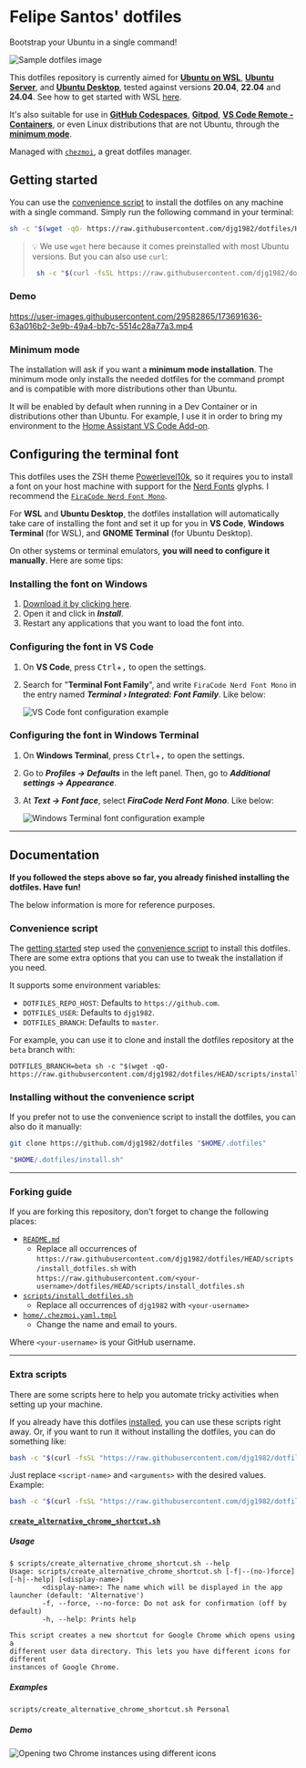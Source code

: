 # Felipe Santos' dotfiles

Bootstrap your Ubuntu in a single command!

![Sample dotfiles image](https://user-images.githubusercontent.com/29582865/173688885-acd1e312-4741-4ec1-bc9d-b1f31e289749.png)

This dotfiles repository is currently aimed for [**Ubuntu on WSL**](https://ubuntu.com/wsl), [**Ubuntu Server**](https://ubuntu.com/server), and [**Ubuntu Desktop**](https://ubuntu.com/desktop), tested against versions **20.04**, **22.04** and **24.04**. See how to get started with WSL [here](https://docs.microsoft.com/pt-br/windows/wsl/install-win10).

It's also suitable for use in [**GitHub Codespaces**](https://docs.github.com/codespaces/customizing-your-codespace/personalizing-codespaces-for-your-account#dotfiles), [**Gitpod**](https://www.gitpod.io/docs/config-dotfiles), [**VS Code Remote - Containers**](https://code.visualstudio.com/docs/remote/containers#_personalizing-with-dotfile-repositories), or even Linux distributions that are not Ubuntu, through the [**minimum mode**](#minimum-mode).

Managed with [`chezmoi`](https://chezmoi.io), a great dotfiles manager.

## Getting started

You can use the [convenience script](./scripts/install_dotfiles.sh) to install the dotfiles on any machine with a single command. Simply run the following command in your terminal:

```bash
sh -c "$(wget -qO- https://raw.githubusercontent.com/djg1982/dotfiles/HEAD/scripts/install_dotfiles.sh)"
```

> 💡 We use `wget` here because it comes preinstalled with most Ubuntu versions. But you can also use `curl`:
>
> ```bash
>  sh -c "$(curl -fsSL https://raw.githubusercontent.com/djg1982/dotfiles/HEAD/scripts/install_dotfiles.sh)"
> ```

### Demo

https://user-images.githubusercontent.com/29582865/173691636-63a016b2-3e9b-49a4-bb7c-5514c28a77a3.mp4

### Minimum mode

The installation will ask if you want a **minimum mode installation**. The minimum mode only installs the needed dotfiles for the command prompt and is compatible with more distributions other than Ubuntu.

It will be enabled by default when running in a Dev Container or in distributions other than Ubuntu. For example, I use it in order to bring my environment to the [Home Assistant VS Code Add-on](https://github.com/hassio-addons/addon-vscode).

## Configuring the terminal font

This dotfiles uses the ZSH theme [Powerlevel10k](https://github.com/romkatv/powerlevel10k), so it requires you to install a font on your host machine with support for the [Nerd Fonts](https://github.com/ryanoasis/nerd-fonts) glyphs. I recommend the [`FiraCode Nerd Font Mono`](https://github.com/ryanoasis/nerd-fonts/tree/HEAD/patched-fonts/FiraCode#readme).

For **WSL** and **Ubuntu Desktop**, the dotfiles installation will automatically take care of installing the font and set it up for you in **VS Code**, **Windows Terminal** (for WSL), and **GNOME Terminal** (for Ubuntu Desktop).

On other systems or terminal emulators, **you will need to configure it manually**. Here are some tips:

### Installing the font on **Windows**

1. [Download it by clicking here](https://raw.githubusercontent.com/ryanoasis/nerd-fonts/HEAD/patched-fonts/FiraCode/Regular/FiraCodeNerdFontMono-Regular.ttf).
2. Open it and click in **_Install_**.
3. Restart any applications that you want to load the font into.

### Configuring the font in **VS Code**

1. On **VS Code**, press <kbd>Ctrl</kbd>+<kbd>,</kbd> to open the settings.
2. Search for "**Terminal Font Family**", and write `FiraCode Nerd Font Mono` in the entry named **_Terminal › Integrated: Font Family_**. Like below:

   ![VS Code font configuration example](https://user-images.githubusercontent.com/29582865/218275934-13c6579b-e470-47cf-982d-a192c9627c8e.png)

### Configuring the font in **Windows Terminal**

1. On **Windows Terminal**, press <kbd>Ctrl</kbd>+<kbd>,</kbd> to open the settings.
2. Go to **_Profiles -> Defaults_** in the left panel. Then, go to **_Additional settings -> Appearance_**.
3. At **_Text -> Font face_**, select **_FiraCode Nerd Font Mono_**. Like below:

   ![Windows Terminal font configuration example](https://user-images.githubusercontent.com/29582865/218276062-1b8a299c-cef3-4e80-b557-66cb5ff8a78b.png)

---

## Documentation

**If you followed the steps above so far, you already finished installing the dotfiles. Have fun!**

The below information is more for reference purposes.

### Convenience script

The [getting started](#getting-started) step used the [convenience script](./scripts/install_dotfiles.sh) to install this dotfiles. There are some extra options that you can use to tweak the installation if you need.

It supports some environment variables:

- `DOTFILES_REPO_HOST`: Defaults to `https://github.com`.
- `DOTFILES_USER`: Defaults to `djg1982`.
- `DOTFILES_BRANCH`: Defaults to `master`.

For example, you can use it to clone and install the dotfiles repository at the `beta` branch with:

```console
DOTFILES_BRANCH=beta sh -c "$(wget -qO- https://raw.githubusercontent.com/djg1982/dotfiles/HEAD/scripts/install_dotfiles.sh)"
```

### Installing without the convenience script

If you prefer not to use the convenience script to install the dotfiles, you can also do it manually:

```bash
git clone https://github.com/djg1982/dotfiles "$HOME/.dotfiles"

"$HOME/.dotfiles/install.sh"
```

---

### Forking guide

If you are forking this repository, don't forget to change the following places:

- [`README.md`](./README.md)
  - Replace all occurrences of `https://raw.githubusercontent.com/djg1982/dotfiles/HEAD/scripts/install_dotfiles.sh` with `https://raw.githubusercontent.com/<your-username>/dotfiles/HEAD/scripts/install_dotfiles.sh`
- [`scripts/install_dotfiles.sh`](./scripts/install_dotfiles.sh)
  - Replace all occurrences of `djg1982` with `<your-username>`
- [`home/.chezmoi.yaml.tmpl`](./home/.chezmoi.yaml.tmpl)
  - Change the name and email to yours.

Where `<your-username>` is your GitHub username.

---

### Extra scripts

There are some scripts here to help you automate tricky activities when setting up your machine.

If you already have this dotfiles [installed](#getting-started), you can use these scripts right away. Or, if you want to run it without installing the dotfiles, you can do something like:

```bash
bash -c "$(curl -fsSL "https://raw.githubusercontent.com/djg1982/dotfiles/master/scripts/<script-name>")" -- <arguments>
```

Just replace `<script-name>` and `<arguments>` with the desired values. Example:

```bash
bash -c "$(curl -fsSL "https://raw.githubusercontent.com/djg1982/dotfiles/master/scripts/create_alternative_chrome_shortcut.sh")" -- --force
```

#### [`create_alternative_chrome_shortcut.sh`](scripts/create_alternative_chrome_shortcut.sh)

##### Usage

```sh-session
$ scripts/create_alternative_chrome_shortcut.sh --help
Usage: scripts/create_alternative_chrome_shortcut.sh [-f|--(no-)force] [-h|--help] [<display-name>]
        <display-name>: The name which will be displayed in the app launcher (default: 'Alternative')
        -f, --force, --no-force: Do not ask for confirmation (off by default)
        -h, --help: Prints help

This script creates a new shortcut for Google Chrome which opens using a
different user data directory. This lets you have different icons for different
instances of Google Chrome.
```

##### Examples

```bash
scripts/create_alternative_chrome_shortcut.sh Personal
```

##### Demo

![Opening two Chrome instances using different icons](./docs/images/create_alternative_chrome_shortcut.gif)
